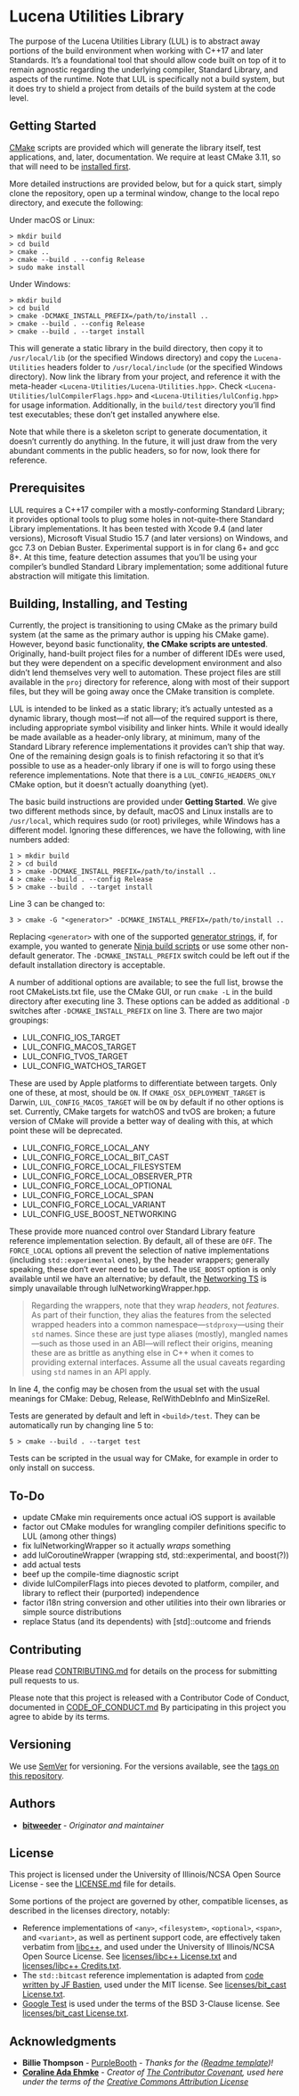 # Lucena Utilities Library

The purpose of the Lucena Utilities Library (LUL) is to abstract away portions of the build environment when working with C++17 and later Standards. It’s a foundational tool that should allow code built on top of it to remain agnostic regarding the underlying compiler, Standard Library, and aspects of the runtime. Note that LUL is specifically not a build system, but it does try to shield a project from details of the build system at the code level.

## Getting Started

[CMake](https://cmake.org/) scripts are provided which will generate the library itself, test applications, and, later, documentation. We require at least CMake 3.11, so that will need to be [installed first](https://cmake.org/download/).

More detailed instructions are provided below, but for a quick start, simply clone the repository, open up a terminal window, change to the local repo directory, and execute the following:

Under macOS or Linux:

    > mkdir build
    > cd build
    > cmake ..
    > cmake --build . --config Release
    > sudo make install

Under Windows:

    > mkdir build
    > cd build
    > cmake -DCMAKE_INSTALL_PREFIX=/path/to/install ..
    > cmake --build . --config Release
    > cmake --build . --target install

This will generate a static library in the build directory, then copy it  to `/usr/local/lib` (or the specified Windows directory) and copy the `Lucena-Utilities` headers folder to `/usr/local/include` (or the specified Windows directory). Now link the library from your project, and reference it with the meta-header `<Lucena-Utilities/Lucena-Utilities.hpp>`. Check `<Lucena-Utilities/lulCompilerFlags.hpp>` and `<Lucena-Utilities/lulConfig.hpp>` for usage information. Additionally, in the `build/test` directory you’ll find test executables; these don’t get installed anywhere else.

Note that while there is a skeleton script to generate documentation, it doesn’t currently do anything. In the future, it will just draw from the very abundant comments in the public headers, so for now, look there for reference.

## Prerequisites

LUL requires a C++17 compiler with a mostly-conforming Standard Library; it provides optional tools to plug some holes in not-quite-there Standard Library implementations. It has been tested with Xcode 9.4 (and later versions), Microsoft Visual Studio 15.7 (and later versions) on Windows, and gcc 7.3 on Debian Buster. Experimental support is in for clang 6+ and gcc 8+. At this time, feature detection assumes that you’ll be using your compiler’s bundled Standard Library implementation; some additional future abstraction will mitigate this limitation.

## Building, Installing, and Testing

Currently, the project is transitioning to using CMake as the primary build system (at the same as the primary author is upping his CMake game). However, beyond basic functionality, **the CMake scripts are untested**. Originally, hand-built project files for a number of different IDEs were used, but they were dependent on a specific development environment and also didn’t lend themselves very well to automation. These project files are still available in the `proj` directory for reference, along with most of their support files, but they will be going away once the CMake transition is complete.

LUL is intended to be linked as a static library; it’s actually untested as a dynamic library, though most—if not all—of the required support is there, including appropriate symbol visibility and linker hints. While it would ideally be made available as a header-only library, at minimum, many of the Standard Library reference implementations it provides can’t ship that way. One of the remaining design goals is to finish refactoring it so that it’s possible to use as a header-only library if one is will to forgo using these reference implementations. Note that there is a `LUL_CONFIG_HEADERS_ONLY` CMake option, but it doesn’t actually doanything (yet).

The basic build instructions are provided under **Getting Started**.  We give two different methods since, by default, macOS and Linux installs are to `/usr/local`, which requires sudo (or root) privileges, while Windows has a different model. Ignoring these differences, we have the following, with line numbers added:

    1 > mkdir build
    2 > cd build
    3 > cmake -DCMAKE_INSTALL_PREFIX=/path/to/install ..
    4 > cmake --build . --config Release
    5 > cmake --build . --target install

Line 3 can be changed to:

    3 > cmake -G "<generator>" -DCMAKE_INSTALL_PREFIX=/path/to/install ..

Replacing `<generator>` with one of the supported [generator strings](https://cmake.org/cmake/help/v3.12/manual/cmake-generators.7.html), if, for example, you wanted to generate [Ninja build scripts](https://ninja-build.org/) or use some other non-default generator. The `-DCMAKE_INSTALL_PREFIX` switch could be left out if the default installation directory is acceptable.

A number of additional options are available; to see the full list, browse the root CMakeLists.txt file, use the CMake GUI, or run `cmake -L` in the build directory after executing line 3. These options can be added as additional `-D` switches after `-DCMAKE_INSTALL_PREFIX` on line 3. There are two major groupings:

 - LUL_CONFIG_IOS_TARGET
 - LUL_CONFIG_MACOS_TARGET
 - LUL_CONFIG_TVOS_TARGET
 - LUL_CONFIG_WATCHOS_TARGET

These are used by Apple platforms to differentiate between targets. Only one of these, at most, should be `ON`. If `CMAKE_OSX_DEPLOYMENT_TARGET` is Darwin, `LUL_CONFIG_MACOS_TARGET` will be `ON` by default if no other
options is set. Currently, CMake targets for watchOS and tvOS are broken; a future version of CMake will provide a better way of dealing with this, at which point these will be deprecated.

- LUL_CONFIG_FORCE_LOCAL_ANY
- LUL_CONFIG_FORCE_LOCAL_BIT_CAST
- LUL_CONFIG_FORCE_LOCAL_FILESYSTEM
- LUL_CONFIG_FORCE_LOCAL_OBSERVER_PTR
- LUL_CONFIG_FORCE_LOCAL_OPTIONAL
- LUL_CONFIG_FORCE_LOCAL_SPAN
- LUL_CONFIG_FORCE_LOCAL_VARIANT
- LUL_CONFIG_USE_BOOST_NETWORKING

These provide more nuanced control over Standard Library feature reference implementation selection. By default, all of these are `OFF`. The `FORCE_LOCAL` options all prevent the selection of native implementations (including `std::experimental` ones), by the header wrappers; generally speaking, these don’t ever need to be used. The `USE_BOOST` option is only available until we have an alternative; by default, the [Networking TS](http://www.open-std.org/jtc1/sc22/wg21/docs/papers/2018/n4734.pdf) is simply unavailable through lulNetworkingWrapper.hpp.

> Regarding the wrappers, note that they wrap *headers*, not *features*. As part of their function, they alias the features from the selected wrapped headers into a common namespace—`stdproxy`—using their `std` names. Since these are just type aliases (mostly), mangled names—such as those used in an ABI—will reflect their origins, meaning these are as brittle as anything else in C++ when it comes to providing external interfaces. Assume all the usual caveats regarding using `std` names in an API apply.

In line 4, the config may be chosen from the usual set with the usual meanings for CMake: Debug, Release, RelWithDebInfo and MinSizeRel.

Tests are generated by default and left in `<build>/test`. They can be automatically run by changing line 5 to:

    5 > cmake --build . --target test

Tests can be scripted in the usual way for CMake, for example in order to only install on success.

## To-Do

- update CMake min requirements once actual iOS support is available
- factor out CMake modules for wrangling compiler definitions specific to LUL (among other things)
- fix lulNetworkingWrapper so it actually _wraps_ something
- add lulCoroutineWrapper (wrapping std, std::experimental, and boost(?))
- add actual tests
- beef up the compile-time diagnostic script
- divide lulCompilerFlags into pieces devoted to platform, compiler, and library to reflect their (purported) independence
- factor i18n string conversion and other utilities into their own libraries or simple source distributions
- replace Status (and its dependents) with [std]::outcome and friends

## Contributing

Please read [CONTRIBUTING.md](./CONTRIBUTING.md) for details on the process for submitting pull requests to us.

Please note that this project is released with a Contributor Code of Conduct, documented in [CODE_OF_CONDUCT.md](./CODE_OF_CONDUCT.md) By participating in this project you agree to abide by its terms.

## Versioning

We use [SemVer](https://semver.org/) for versioning. For the versions available, see the [tags on this repository](https://github.com/bitweeder/lul/tags).

## Authors

-   [**bitweeder**](https://bitweeder.com/) - _Originator and maintainer_

## License

This project is licensed under the University of Illinois/NCSA Open Source License - see the [LICENSE.md](./LICENSE.md) file for details.

Some portions of the project are governed by other, compatible licenses, as described in the licenses directory, notably:

- Reference implementations of `<any>`, `<filesystem>`, `<optional>`, `<span>`, and `<variant>`, as well as pertinent support code, are effectively taken verbatim from [libc++](https://libcxx.llvm.org/), and used under the University of Illinois/NCSA Open Source License. See [licenses/libc++ License.txt](licenses/libc%2B%2B%20License.txt) and [licenses/libc++ Credits.txt](licenses/libc%2B%2B%20Credits.txt).
- The `std::bitcast` reference implementation is adapted from [code written by JF Bastien](https://github.com/jfbastien/bit_cast/), used under the MIT license. See [licenses/bit_cast License.txt](./licenses/bit_cast%20License.txt).
- [Google Test](https://github.com/google/googletest) is used under the terms of the BSD 3-Clause license. See [licenses/bit_cast License.txt](./licenses/bit_cast%20License.txt).

## Acknowledgments

- **Billie Thompson** - [PurpleBooth](https://github.com/PurpleBooth) - _Thanks for the ([Readme template](https://gist.github.com/PurpleBooth/109311bb0361f32d87a2))!_
- **[Coraline Ada Ehmke](http://where.coraline.codes/ "Coraline Ada Ehmke")** - _Creator of [The Contributor Covenant](https://www.contributor-covenant.org/), used here under the terms of the [Creative Commons Attribution License](https://github.com/ContributorCovenant/contributor_covenant/blob/master/LICENSE.md)_
